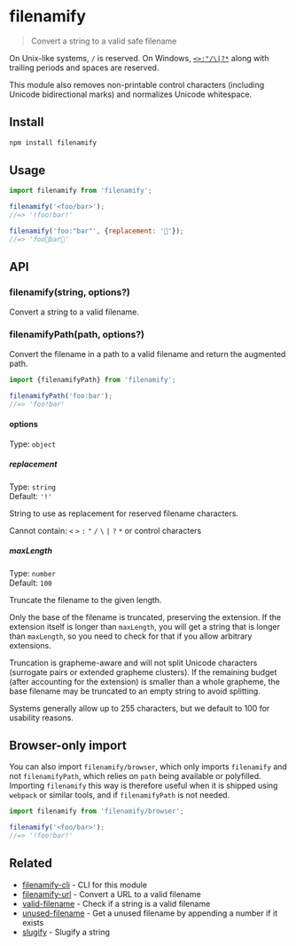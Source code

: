 # filenamify

> Convert a string to a valid safe filename

On Unix-like systems, `/` is reserved. On Windows, [`<>:"/\|?*`](http://msdn.microsoft.com/en-us/library/aa365247%28VS.85%29#naming_conventions) along with trailing periods and spaces are reserved.

This module also removes non-printable control characters (including Unicode bidirectional marks) and normalizes Unicode whitespace.

## Install

```sh
npm install filenamify
```

## Usage

```js
import filenamify from 'filenamify';

filenamify('<foo/bar>');
//=> '!foo!bar!'

filenamify('foo:"bar"', {replacement: '🐴'});
//=> 'foo🐴bar🐴'
```

## API

### filenamify(string, options?)

Convert a string to a valid filename.

### filenamifyPath(path, options?)

Convert the filename in a path to a valid filename and return the augmented path.

```js
import {filenamifyPath} from 'filenamify';

filenamifyPath('foo:bar');
//=> 'foo!bar'
```

#### options

Type: `object`

##### replacement

Type: `string`\
Default: `'!'`

String to use as replacement for reserved filename characters.

Cannot contain: `<` `>` `:` `"` `/` `\` `|` `?` `*` or control characters

##### maxLength

Type: `number`\
Default: `100`

Truncate the filename to the given length.

Only the base of the filename is truncated, preserving the extension. If the extension itself is longer than `maxLength`, you will get a string that is longer than `maxLength`, so you need to check for that if you allow arbitrary extensions.

Truncation is grapheme-aware and will not split Unicode characters (surrogate pairs or extended grapheme clusters). If the remaining budget (after accounting for the extension) is smaller than a whole grapheme, the base filename may be truncated to an empty string to avoid splitting.

Systems generally allow up to 255 characters, but we default to 100 for usability reasons.

## Browser-only import

You can also import `filenamify/browser`, which only imports `filenamify` and not `filenamifyPath`, which relies on `path` being available or polyfilled. Importing `filenamify` this way is therefore useful when it is shipped using `webpack` or similar tools, and if `filenamifyPath` is not needed.

```js
import filenamify from 'filenamify/browser';

filenamify('<foo/bar>');
//=> '!foo!bar!'
```

## Related

- [filenamify-cli](https://github.com/sindresorhus/filenamify-cli) - CLI for this module
- [filenamify-url](https://github.com/sindresorhus/filenamify-url) - Convert a URL to a valid filename
- [valid-filename](https://github.com/sindresorhus/valid-filename) - Check if a string is a valid filename
- [unused-filename](https://github.com/sindresorhus/unused-filename) - Get a unused filename by appending a number if it exists
- [slugify](https://github.com/sindresorhus/slugify) - Slugify a string
